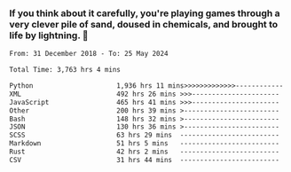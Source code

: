### If you think about it carefully, you're playing games through a very clever pile of sand, doused in chemicals, and brought to life by lightning.  👋


<!--START_SECTION:waka-->

```txt
From: 31 December 2018 - To: 25 May 2024

Total Time: 3,763 hrs 4 mins

Python                     1,936 hrs 11 mins>>>>>>>>>>>>>------------   51.46 %
XML                        492 hrs 26 mins >>>----------------------   13.09 %
JavaScript                 465 hrs 41 mins >>>----------------------   12.38 %
Other                      200 hrs 39 mins >------------------------   05.33 %
Bash                       148 hrs 32 mins >------------------------   03.95 %
JSON                       130 hrs 36 mins >------------------------   03.47 %
SCSS                       63 hrs 29 mins  -------------------------   01.69 %
Markdown                   51 hrs 5 mins   -------------------------   01.36 %
Rust                       42 hrs 2 mins   -------------------------   01.12 %
CSV                        31 hrs 44 mins  -------------------------   00.84 %
```

<!--END_SECTION:waka-->
